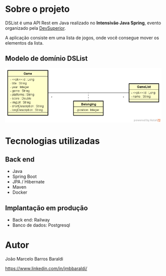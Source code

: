 # Sobre o projeto

DSList é uma API Rest em Java realizado no **Intensivão Java Spring**, evento organizado pela [DevSuperior](https://devsuperior.com "Site da DevSuperior").

A aplicação consiste em uma lista de jogos, onde você consegue mover os elementos da lista.

## Modelo de domínio DSList

![Modelo de domínio DSList](https://raw.githubusercontent.com/devsuperior/java-spring-dslist/main/resources/dslist-model.png)

# Tecnologias utilizadas
## Back end
- Java
- Spring Boot
- JPA / Hibernate
- Maven
- Docker
## Implantação em produção
- Back end: Railway
- Banco de dados: Postgresql

# Autor

João Marcelo Barros Baraldi

https://www.linkedin.com/in/jmbbaraldi/
